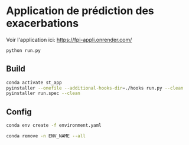# Application de prédiction des exacerbations

Voir l'application ici: https://fpi-appli.onrender.com/

```bash
python run.py
```

## Build

```bash
conda activate st_app
pyinstaller --onefile --additional-hooks-dir=./hooks run.py --clean
pyinstaller run.spec --clean
```

## Config

```bash
conda env create -f environment.yaml
```

```bash
conda remove -n ENV_NAME --all
```